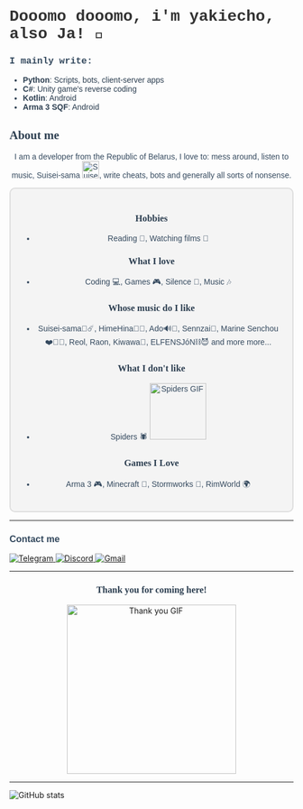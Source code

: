 
<h1 style="font-family: 'Courier New', Courier, monospace; color: #333;">Dooomo dooomo, i'm yakiecho, also Ja!</span> 👋</h1>

<h3 style="font-family: 'Courier New', Courier, monospace; color: #34495e;">I mainly write:</h3>
<ul style="font-family: 'Verdana', sans-serif; color: #2c3e50;">
  <li><strong>Python</strong>: Scripts, bots, client-server apps</li>
  <li><strong>C#</strong>: Unity game's reverse coding</li>
  <li><strong>Kotlin</strong>: Android</li>
  <li><strong>Arma 3 SQF</strong>: Android</li>
</ul>

<h2 style="font-family: 'Georgia', serif; color: #2c3e50;">About me</h2>

<p style="font-family: 'Verdana', sans-serif; color: #34495e; text-align: center;">
  I am a developer from the Republic of Belarus, I love to: mess around, listen to music, Suisei-sama <img src="https://i.imgur.com/k6DRdGH_d.webp?maxwidth=760&fidelity=grand" alt="Suisei-sama", style="width: 30px; height: auto; text-align: center;"/>, write cheats, bots and generally all sorts of nonsense.
</p>


<div style="border: 2px solid #ddd; background-color: #f4f4f4; padding: 20px; border-radius: 10px;">
  <h3 style="font-family: 'Georgia', serif; color: #2c3e50; text-align: center;">Hobbies</h3>
  <ul style="font-family: 'Verdana', sans-serif; color: #34495e; text-align: center;">
    <li>Reading 📖, Watching films 🎥</li>
  </ul>

  <h3 style="font-family: 'Georgia', serif; color: #2c3e50; text-align: center;">What I love</h3>
  <ul style="font-family: 'Verdana', sans-serif; color: #34495e; text-align: center;">
    <li>Coding 💻, Games 🎮, Silence 🤫, Music 🎶</li>
  </ul>

   <h3 style="font-family: 'Georgia', serif; color: #2c3e50; text-align: center;">Whose music do I like</h3>
  <ul style="font-family: 'Verdana', sans-serif; color: #34495e; text-align: center;">
    <li>Suisei-sama🎤☄️, HimeHina🩷💛, Ado🔊🫨, Sennzai🤍, Marine Senchou❤️🏴‍☠️, Reol, Raon, Kiwawa🍗, ELFENSJóN⛓️😈 and more more...</li>
  </ul>

  <h3 style="font-family: 'Georgia', serif; color: #2c3e50; text-align: center;">What I don't like</h3>
  <ul style="font-family: 'Verdana', sans-serif; color: #34495e; text-align: center;">
    <li>Spiders 🕷️ <img src="https://imgur.com/3aEIody.gif" alt="Spiders GIF" style="width: 100px; height: 100px;"/></li>
  </ul>

  <h3 style="font-family: 'Georgia', serif; color: #2c3e50; text-align: center;">Games I Love</h3>
  <ul style="font-family: 'Verdana', sans-serif; color: #34495e; text-align: center;">
    <li>Arma 3 🎮, Minecraft 🧱, Stormworks 🚢, RimWorld 🌍</li>
  </ul>
</div>


<hr />

<h3 style="font-family: 'Arial', sans-serif; color: #34495e;">Contact me</h3>
<a href="https://t.me/yakiecho">
  <img src="https://img.shields.io/badge/Telegram-0088cc?style=for-the-badge&logo=telegram&logoColor=white" alt="Telegram" />
</a>
<a href="https://discord.com/users/424671525288017921">
  <img src="https://img.shields.io/badge/Discord-7289da?style=for-the-badge&logo=discord&logoColor=white" alt="Discord" />
</a>
<a href="mailto:yakimichiecho@gmail.com">
  <img src="https://img.shields.io/badge/Gmail-D14836?style=for-the-badge&logo=gmail&logoColor=white" alt="Gmail" />
</a>

<hr />

<h3 style="font-family: 'Georgia', serif; color: #2c3e50; text-align: center;">Thank you for coming here!</h3>
<p style="text-align: center;">
  <img src="https://i.imgur.com/G1Wn3sk.webp?tb" alt="Thank you GIF" style="width: 300px; height: auto;"/>
</p>

<hr />

<img src="https://github-readme-stats.vercel.app/api?username=yakiecho&show_icons=true&hide_title=true" alt="GitHub stats" />
